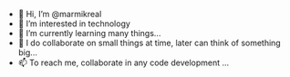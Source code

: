 - 👋 Hi, I’m @marmikreal
- 👀 I’m interested in technology
- 🌱 I’m currently learning many things...
- 💞️ I do collaborate on small things at time, later can think of something big...
- 📫 To reach me, collaborate in any code development ...

<!---
marmikreal/marmikreal is a ✨ special ✨ repository because its `README.md` (this file) appears on your GitHub profile.
You can click the Preview link to take a look at your changes.
--->

